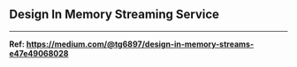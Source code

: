 ## Design In Memory Streaming Service

----------------

**Ref: https://medium.com/@tg6897/design-in-memory-streams-e47e49068028**

